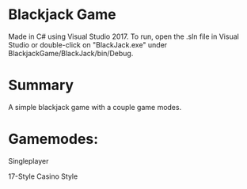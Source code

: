 # Blackjack Game
Made in C# using Visual Studio 2017. To run, open the .sln file in Visual Studio or double-click on "BlackJack.exe" under BlackjackGame/BlackJack/bin/Debug.

# Summary
A simple blackjack game with a couple game modes.

# Gamemodes:
Singleplayer

17-Style
Casino Style
